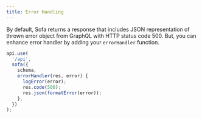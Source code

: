 ```yaml
---
title: Error Handling
---
```


By default, Sofa returns a response that includes JSON representation of thrown error object from GraphQL with HTTP status code 500. But, you can enhance error handler by adding your `errorHandler` function.

```typescript
api.use(
  '/api',
  sofa({
    schema,
    errorHandler(res, error) {
      logError(error);
      res.code(500);
      res.json(formatError(error));
    },
  })
);
```

